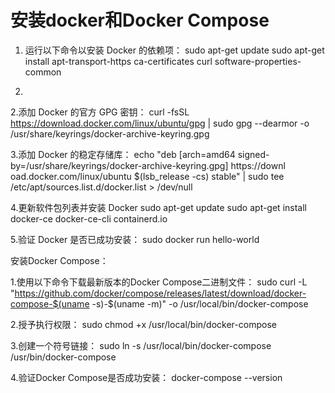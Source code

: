 # 安装docker和Docker Compose

1. 运行以下命令以安装 Docker 的依赖项：
  sudo apt-get update
  sudo apt-get install apt-transport-https ca-certificates curl software-properties-common

2. 

  2.添加 Docker 的官方 GPG 密钥：
  curl -fsSL https://download.docker.com/linux/ubuntu/gpg | sudo gpg --dearmor -o
  /usr/share/keyrings/docker-archive-keyring.gpg

  

  3.添加 Docker 的稳定存储库：
  echo "deb [arch=amd64 signed-by=/usr/share/keyrings/docker-archive-keyring.gpg] https://downl
  oad.docker.com/linux/ubuntu $(lsb_release -cs) stable" | sudo tee
  /etc/apt/sources.list.d/docker.list > /dev/null

  

  4.更新软件包列表并安装 Docker
  sudo apt-get update
  sudo apt-get install docker-ce docker-ce-cli containerd.io

  

  5.验证 Docker 是否已成功安装：
  sudo docker run hello-world





安装Docker Compose：

1.使用以下命令下载最新版本的Docker Compose二进制文件：
sudo curl -L "https://github.com/docker/compose/releases/latest/download/docker-compose-$(uname -s)-$(uname -m)" -o /usr/local/bin/docker-compose

2.授予执行权限：
sudo chmod +x /usr/local/bin/docker-compose

3.创建一个符号链接：
sudo ln -s /usr/local/bin/docker-compose /usr/bin/docker-compose

4.验证Docker Compose是否成功安装：
docker-compose --version